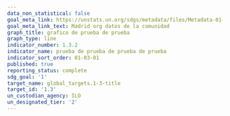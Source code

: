 ```yaml
---
data_non_statistical: false
goal_meta_link: https://unstats.un.org/sdgs/metadata/files/Metadata-01-03-01a.pdf
goal_meta_link_text: Madrid org datos de la comunidad
graph_title: grafico de prueba de prueba
graph_type: line
indicator_number: 1.3.2
indicator_name: prueba de prueba de prueba de prueba
indicator_sort_order: 01-03-01
published: true
reporting_status: complete
sdg_goal: '1'
target_name: global_targets.1-3-title
target_id: '1.3'
un_custodian_agency: ILO
un_designated_tier: '2'
---
```

